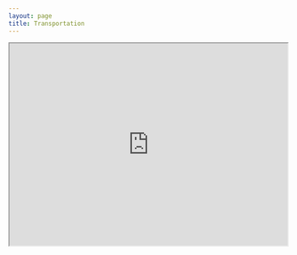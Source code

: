 ```yaml
---
layout: page
title: Transportation
---
```


<iframe width="550" height="400" src="https://prezi.com/p/8tlzjptlmt7_/embed" webkitallowfullscreen="1" mozallowfullscreen="1" allowfullscreen="1"></iframe> 


